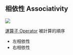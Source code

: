 ## 相依性 Associativity
![](運算子的執行順序.md#^abe2b2)

[運算子 Operator](運算子%20Operator.md) 被計算的順序
- 左相依性
- 右相依性